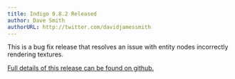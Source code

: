 ```yaml
---
title: Indigo 0.8.2 Released
author: Dave Smith
authorURL: http://twitter.com/davidjamessmith
---
```


This is a bug fix release that resolves an issue with entity nodes incorrectly rendering textures.

[Full details of this release can be found on github.](https://github.com/PurpleKingdomGames/indigo/releases/tag/v0.8.2)
